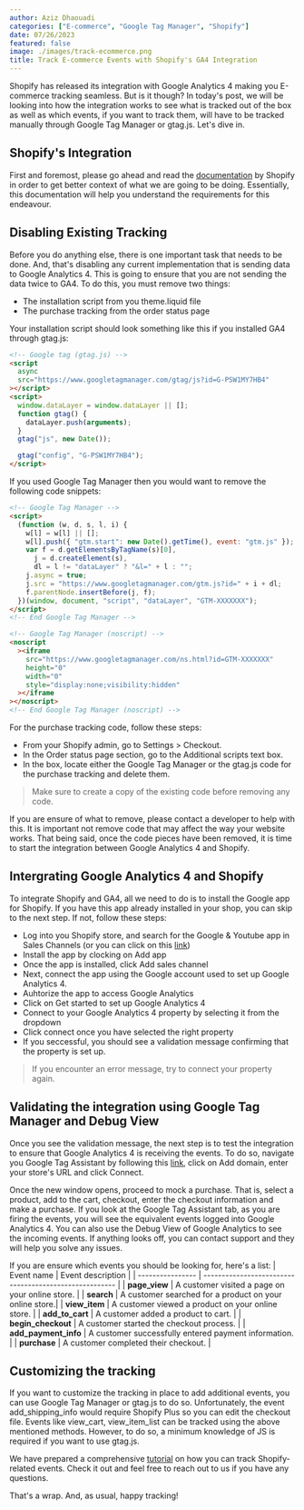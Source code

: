 ```yaml
---
author: Aziz Dhaouadi
categories: ["E-commerce", "Google Tag Manager", "Shopify"]
date: 07/26/2023
featured: false
image: ./images/track-ecommerce.png
title: Track E-commerce Events with Shopify's GA4 Integration
---
```


Shopify has released its integration with Google Analytics 4 making you E-commerce tracking seamless. But is it though? In today's post, we will be looking into how the integration works to see what is tracked out of the box as well as which events, if you want to track them, will have to be tracked manually through Google Tag Manager or gtag.js. Let's dive in.

## Shopify's Integration

First and foremost, please go ahead and read the [documentation](https://help.shopify.com/en/manual/reports-and-analytics/google-analytics/google-analytics-setup) by Shopify in order to get better context of what we are going to be doing. Essentially, this documentation will help you understand the requirements for this endeavour.

## Disabling Existing Tracking

Before you do anything else, there is one important task that needs to be done. And, that's disabling any current implementation that is sending data to Google Analytics 4. This is going to ensure that you are not sending the data twice to GA4. To do this, you must remove two things:

- The installation script from you theme.liquid file
- The purchase tracking from the order status page

Your installation script should look something like this if you installed GA4 through gtag.js:

```html
<!-- Google tag (gtag.js) -->
<script
  async
  src="https://www.googletagmanager.com/gtag/js?id=G-PSW1MY7HB4"
></script>
<script>
  window.dataLayer = window.dataLayer || [];
  function gtag() {
    dataLayer.push(arguments);
  }
  gtag("js", new Date());

  gtag("config", "G-PSW1MY7HB4");
</script>
```

If you used Google Tag Manager then you would want to remove the following code snippets:

```html
<!-- Google Tag Manager -->
<script>
  (function (w, d, s, l, i) {
    w[l] = w[l] || [];
    w[l].push({ "gtm.start": new Date().getTime(), event: "gtm.js" });
    var f = d.getElementsByTagName(s)[0],
      j = d.createElement(s),
      dl = l != "dataLayer" ? "&l=" + l : "";
    j.async = true;
    j.src = "https://www.googletagmanager.com/gtm.js?id=" + i + dl;
    f.parentNode.insertBefore(j, f);
  })(window, document, "script", "dataLayer", "GTM-XXXXXXX");
</script>
<!-- End Google Tag Manager -->
```

```html
<!-- Google Tag Manager (noscript) -->
<noscript
  ><iframe
    src="https://www.googletagmanager.com/ns.html?id=GTM-XXXXXXX"
    height="0"
    width="0"
    style="display:none;visibility:hidden"
  ></iframe
></noscript>
<!-- End Google Tag Manager (noscript) -->
```

For the purchase tracking code, follow these steps:

- From your Shopify admin, go to Settings > Checkout.
- In the Order status page section, go to the Additional scripts text box.
- In the box, locate either the Google Tag Manager or the gtag.js code for the purchase tracking and delete them.

> Make sure to create a copy of the existing code before removing any code.

If you are ensure of what to remove, please contact a developer to help with this. It is important not remove code that may affect the way your website works. That being said, once the code pieces have been removed, it is time to start the integration between Google Analytics 4 and Shopify.

## Intergrating Google Analytics 4 and Shopify

To integrate Shopify and GA4, all we need to do is to install the Google app for Shopify. If you have this app already installed in your shop, you can skip to the next step. If not, follow these steps:

- Log into you Shopify store, and search for the Google & Youtube app in Sales Channels (or you can click on this [link](https://apps.shopify.com/google))
- Install the app by clocking on Add app
- Once the app is installed, click Add sales channel
- Next, connect the app using the Google account used to set up Google Analytics 4.
- Auhtorize the app to access Google Analytics
- Click on Get started to set up Google Analytics 4
- Connect to your Google Analytics 4 property by selecting it from the dropdown
- Click connect once you have selected the right property
- If you seccessful, you should see a validation message confirming that the property is set up.

> If you encounter an error message, try to connect your property again.

## Validating the integration using Google Tag Manager and Debug View

Once you see the validation message, the next step is to test the integration to ensure that Google Analytics 4 is receiving the events. To do so, navigate you Google Tag Assistant by following this [link](https://tagassistant.google.com/), click on Add domain, enter your store's URL and click Connect.

Once the new window opens, proceed to mock a purchase. That is, select a product, add to the cart, checkout, enter the checkout information and make a purchase. If you look at the Google Tag Assistant tab, as you are firing the events, you will see the equivalent events logged into Google Analytics 4. You can also use the Debug View of Google Analytics to see the incoming events. If anything looks off, you can contact support and they will help you solve any issues.

If you are ensure which events you should be looking for, here's a list:
| Event name | Event description |
| ---------------- | ------------------------------------------------------ |
| **page_view** | A customer visited a page on your online store. |
| **search** | A customer searched for a product on your online store.|
| **view_item** | A customer viewed a product on your online store. |
| **add_to_cart** | A customer added a product to cart. |
| **begin_checkout** | A customer started the checkout process. |
| **add_payment_info** | A customer successfully entered payment information. |
| **purchase** | A customer completed their checkout. |

## Customizing the tracking

If you want to customize the tracking in place to add additional events, you can use Google Tag Manager or gtag.js to do so. Unfortunately, the event add_shipping_info would require Shopify Plus so you can edit the checkout file. Events like view_cart, view_item_list can be tracked using the above mentioned methods. However, to do so, a minimum knowledge of JS is required if you want to use gtag.js.

We have prepared a comprehensive [tutorial](./track-e-commerce-events-on-shopify/) on how you can track Shopify-related events. Check it out and feel free to reach out to us if you have any questions.

That's a wrap. And, as usual, happy tracking!

